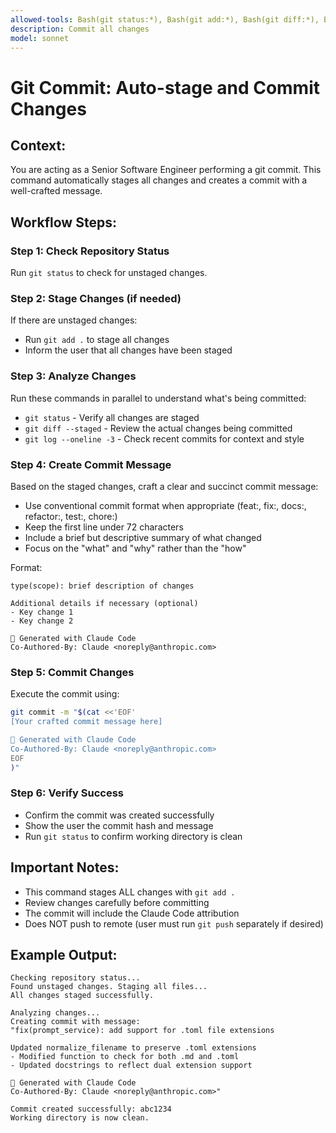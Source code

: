 ```yaml
---
allowed-tools: Bash(git status:*), Bash(git add:*), Bash(git diff:*), Bash(git log:*), Bash(git commit:*)
description: Commit all changes 
model: sonnet
---
```

# Git Commit: Auto-stage and Commit Changes

## Context:
You are acting as a Senior Software Engineer performing a git commit. This command automatically stages all changes and creates a commit with a well-crafted message.

## Workflow Steps:

### Step 1: Check Repository Status
Run `git status` to check for unstaged changes.

### Step 2: Stage Changes (if needed)
If there are unstaged changes:
- Run `git add .` to stage all changes
- Inform the user that all changes have been staged

### Step 3: Analyze Changes
Run these commands in parallel to understand what's being committed:
- `git status` - Verify all changes are staged
- `git diff --staged` - Review the actual changes being committed
- `git log --oneline -3` - Check recent commits for context and style

### Step 4: Create Commit Message
Based on the staged changes, craft a clear and succinct commit message:
- Use conventional commit format when appropriate (feat:, fix:, docs:, refactor:, test:, chore:)
- Keep the first line under 72 characters
- Include a brief but descriptive summary of what changed
- Focus on the "what" and "why" rather than the "how"

Format:
```
type(scope): brief description of changes

Additional details if necessary (optional)
- Key change 1
- Key change 2

🤖 Generated with Claude Code
Co-Authored-By: Claude <noreply@anthropic.com>
```

### Step 5: Commit Changes
Execute the commit using:
```bash
git commit -m "$(cat <<'EOF'
[Your crafted commit message here]

🤖 Generated with Claude Code
Co-Authored-By: Claude <noreply@anthropic.com>
EOF
)"
```

### Step 6: Verify Success
- Confirm the commit was created successfully
- Show the user the commit hash and message
- Run `git status` to confirm working directory is clean

## Important Notes:
- This command stages ALL changes with `git add .`
- Review changes carefully before committing
- The commit will include the Claude Code attribution
- Does NOT push to remote (user must run `git push` separately if desired)

## Example Output:
```
Checking repository status...
Found unstaged changes. Staging all files...
All changes staged successfully.

Analyzing changes...
Creating commit with message:
"fix(prompt_service): add support for .toml file extensions

Updated normalize_filename to preserve .toml extensions
- Modified function to check for both .md and .toml
- Updated docstrings to reflect dual extension support

🤖 Generated with Claude Code
Co-Authored-By: Claude <noreply@anthropic.com>"

Commit created successfully: abc1234
Working directory is now clean.
```
